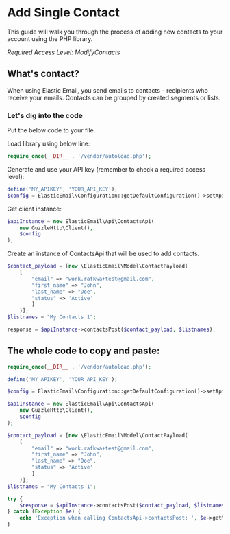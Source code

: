# Add Single Contact

This guide will walk you through the process of adding new contacts to your account using the PHP library. 

*Required Access Level: ModifyContacts*

## What's contact?
When using Elastic Email, you send emails to contacts – recipients who receive your emails. Contacts can be grouped by created segments or lists.

### Let's dig into the code

Put the below code to your file.

Load library using below line:

```php
require_once(__DIR__ . '/vendor/autoload.php');
```

Generate and use your API key (remember to check a required access level): 

```php
define('MY_APIKEY', 'YOUR_API_KEY');
$config = ElasticEmail\Configuration::getDefaultConfiguration()->setApiKey('X-ElasticEmail-ApiKey', MY_APIKEY);
```

Get client instance:

```php
$apiInstance = new ElasticEmail\Api\ContactsApi(
    new GuzzleHttp\Client(),
    $config
);
```

Create an instance of ContactsApi that will be used to add contacts.

```php
$contact_payload = [new \ElasticEmail\Model\ContactPayload(
    [
        "email" => "work.rafkwa+test@gmail.com",
        "first_name" => "John",
        "last_name" => "Doe",
        "status" => 'Active'
        ]
    )];
$listnames = "My Contacts 1";

response = $apiInstance->contactsPost($contact_payload, $listnames);
```

## The whole code to copy and paste:

```php
require_once(__DIR__ . '/vendor/autoload.php');

define('MY_APIKEY', 'YOUR_API_KEY');

$config = ElasticEmail\Configuration::getDefaultConfiguration()->setApiKey('X-ElasticEmail-ApiKey', MY_APIKEY);

$apiInstance = new ElasticEmail\Api\ContactsApi(
    new GuzzleHttp\Client(),
    $config
);

$contact_payload = [new \ElasticEmail\Model\ContactPayload(
    [
        "email" => "work.rafkwa+test@gmail.com",
        "first_name" => "John",
        "last_name" => "Doe",
        "status" => 'Active'
        ]
    )];
$listnames = "My Contacts 1";

try {
    $response = $apiInstance->contactsPost($contact_payload, $listnames);
} catch (Exception $e) {
    echo 'Exception when calling ContactsApi->contactsPost: ', $e->getMessage(), PHP_EOL;
}
```
